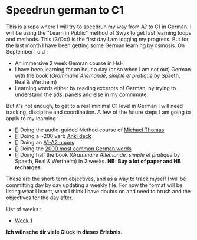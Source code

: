 # Speedrun german to C1
This is a repo where I will try to speedrun my way from A? to C1 in German. I will be using the "Learn in Public" method of Swyx to get fast learning loops and methods.
This (3/Oct) is the first day I am logging my progress. But for the last month I have been getting some German learning by osmosis.
On September I did :
  - An immersive 2 week Gemran course in HsH
  - I have been learning for an hour a day (or so when I am not out) German with the book (*Grammaire Allemande, simple et pratique* by Spaeth, Real & Wertheim)
  - Learning words either by reading excerpts of German, by trying to understand the ads, panels and else in my commmute.

But it's not enough, to get to a real minimal C1 level in German I will need tracking, discipline and coordination. A few of the future steps I am going to apply to my learning :
  - [] Doing the audio-guided Method course of [Michael Thomas](https://archive.org/details/GermanFoundationMThomas)
  - [] Doing a ~200 verb [Anki deck](https://ankiweb.net/shared/info/1602108197)
  - [] Doing an [A1-A2 nouns](https://ankiweb.net/shared/info/295302039)
  - [] Doing the [2000 most common German words](https://ankiweb.net/shared/info/553941876)
  - [] Doing half the book (*Grammaire Allemande, simple et pratique* by Spaeth, Real & Wertheim) in 2 weeks. **NB: Buy a lot of paper and HB recharges.**
 
These are the short-term objectives, and as a way to track myself I will be committing day by day updating a weekly file.
For now the format will be listing what I learnt, what I think I have doubts on and need to brush and the objectives for the day after.

List of weeks : 
  - [Week 1](erste-woche.md)


**Ich wünsche dir viele Glück in dieses Erlebnis.**

